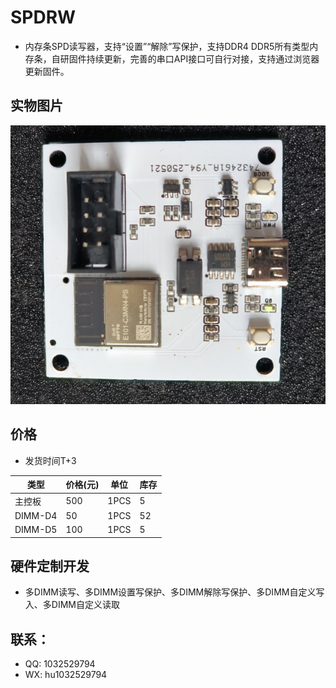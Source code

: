 # SPDRW

 - 内存条SPD读写器，支持“设置”“解除”写保护，支持DDR4 DDR5所有类型内存条，自研固件持续更新，完善的串口API接口可自行对接，支持通过浏览器更新固件。

## 实物图片

![实物图片](docs/img/spdrw.png)

## 价格

 - 发货时间T+3

|  类型   | 价格(元)  | 单位 | 库存 |
|  ----  | ----  | ---- | ---- |
| 主控板  | 500 | 1PCS | 5 |
| DIMM-D4  | 50 | 1PCS | 52 |
| DIMM-D5  | 100 | 1PCS | 5 |

## 硬件定制开发

 - 多DIMM读写、多DIMM设置写保护、多DIMM解除写保护、多DIMM自定义写入、多DIMM自定义读取

## 联系：
 - QQ: 1032529794
 - WX: hu1032529794
 
